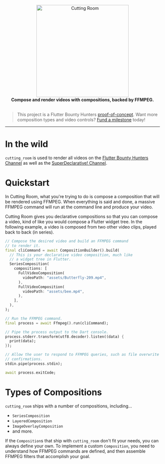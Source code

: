 <p align="center">
  <img src="https://user-images.githubusercontent.com/7259036/161407422-074272c2-2935-4eb4-94bc-dceda336c109.png" width="300" alt="Cutting Room"><br>
  <span><b>Compose and render videos with compositions, backed by FFMPEG.</b></span><br><br>
</p>

> This project is a Flutter Bounty Hunters [proof-of-concept](http://policies.flutterbountyhunters.com/about/proof-of-concept). Want more composition types and video controls? [Fund a milestone](http://policies.flutterbountyhunters.com/about/fund-a-milestone) today!

---

# In the wild
`cutting_room` is used to render all videos on the [Flutter Bounty Hunters Channel](https://www.youtube.com/channel/UCLcjoIESotPI-5VD-85k-jA) as well as the [SuperDeclarative! Channel](https://youtube.com/c/SuperDeclarative).

# Quickstart
In Cutting Room, what you're trying to do is compose a composition that will be rendered using FFMPEG.
When everything is said and done, a massive FFMPEG command will run at the command line and produce
your video.

Cutting Room gives you declarative compositions so that you can compose a video, kind of like you would
compose a Flutter widget tree. In the following example, a video is composed from two other video clips,
played back to back (in series).

```dart
// Compose the desired video and build an FFMPEG command
// to render it.
final cliCommand = await CompositionBuilder().build(
  // This is your declarative video composition, much like
  // a widget tree in Flutter.
  SeriesComposition(
    compositions: [
      FullVideoComposition(
        videoPath: "assets/Butterfly-209.mp4",
      ),
      FullVideoComposition(
        videoPath: "assets/bee.mp4",
      ),
    ],
  ),
);

// Run the FFMPEG command.
final process = await Ffmpeg().run(cliCommand);

// Pipe the process output to the Dart console.
process.stderr.transform(utf8.decoder).listen((data) {
  print(data);
});

// Allow the user to respond to FFMPEG queries, such as file overwrite
// confirmations.
stdin.pipe(process.stdin);

await process.exitCode;
```

# Types of Compositions
`cutting_room` ships with a number of compositions, including...

 * `SeriesComposition`
 * `LayeredComposition`
 * `ImageOverlayComposition`
 * and more.

If the `Composition`s that ship with `cutting_room` don't fit your needs, you can always define your own. To
implement a custom `Composition`, you need to understand how FFMPEG commands are defined, and then assemble
FFMPEG filters that accomplish your goal.
